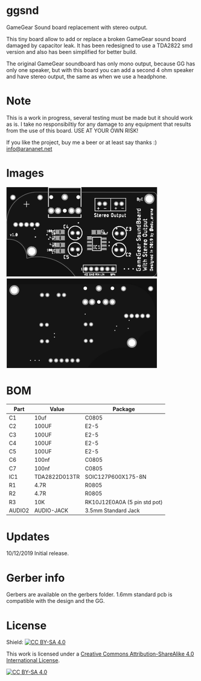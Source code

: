 # ggsnd
GameGear Sound board replacement with stereo output.

This tiny board allow to add or replace a broken GameGear sound board damaged by capacitor leak. It has been redesigned to use a TDA2822 smd version and also has been simplified for better build.

The original GameGear soundboard has only mono output, because GG has only one speaker, but with this board you can add a second 4 ohm speaker and have stereo output, the same as when we use a headphone.

# Note

This is a work in progress, several testing must be made but it should work as is. I take no responsibiltiy for any damage to any equipment that results from the use of this board. USE AT YOUR OWN RISK!

If you like the project, buy me a beer or at least say thanks :) info@arananet.net


# Images

<img src="https://github.com/arananet/ggsnd/blob/master/images/top.png?raw=true" width="400">
<img src="https://github.com/arananet/ggsnd/blob/master/images/bottom.png?raw=true" width="400">

# BOM 

| Part            | Value                   | Package                        |
| --------------- | ----------------------- | ------------------------------ |      
|  C1             | 10uf                   | C0805                           |
|  C2             | 100UF                  | E2-5                            |
|  C3             | 100UF                  | E2-5                            |
|  C4             | 100UF                  | E2-5                            |
|  C5             | 100UF                  | E2-5                            |
|  C6             | 100nf                  | C0805                           |
|  C7             | 100nf                  | C0805                           |
|  IC1            | TDA2822D013TR          | SOIC127P600X175-8N              |
|  R1             | 4.7R                   | R0805                           |
|  R2             | 4.7R                   | R0805                           |
|  R3             | 10K                    | RK10J12E0A0A (5 pin std pot)    |
|  AUDIO2         | AUDIO-JACK             | 3.5mm Standard Jack             |

# Updates

10/12/2019 Initial release.

# Gerber info

Gerbers are available on the gerbers folder. 1.6mm standard pcb is compatible with the design and the GG.

# License

Shield: [![CC BY-SA 4.0][cc-by-sa-shield]][cc-by-sa]

This work is licensed under a [Creative Commons Attribution-ShareAlike 4.0
International License][cc-by-sa].

[![CC BY-SA 4.0][cc-by-sa-image]][cc-by-sa]

[cc-by-sa]: http://creativecommons.org/licenses/by-sa/4.0/
[cc-by-sa-image]: https://licensebuttons.net/l/by-sa/4.0/88x31.png
[cc-by-sa-shield]: https://img.shields.io/badge/License-CC%20BY--SA%204.0-lightgrey.svg
